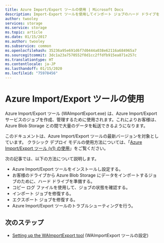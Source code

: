```yaml
---
title: Azure Import/Export ツールの使用 | Microsoft Docs
description: Import-Export ツールを使用してインポート ジョブのハード ドライブを準備したり、インポート ジョブやエクスポート ジョブを修復する方法について説明します。
author: twooley
services: storage
ms.service: storage
ms.topic: article
ms.date: 01/15/2017
ms.author: twooley
ms.subservice: common
ms.openlocfilehash: 35236a95e691d6f7d0444a038e62116a684965a7
ms.sourcegitcommit: 3dc1a23a7570552f0d1cc2ffdfb915ea871e257c
ms.translationtype: HT
ms.contentlocale: ja-JP
ms.lasthandoff: 01/15/2020
ms.locfileid: "75978456"
---
```

# <a name="using-the-azure-importexport-tool"></a>Azure Import/Export ツールの使用

Azure Import/Export ツール (WAImportExport.exe) は、Azure Import/Export サービスのジョブを作成、管理するために使用されます。これによりお客様は、Azure Blob Storage との間で大量のデータを転送できるようになります。

このドキュメントは、Azure Import/Export ツールの最新バージョンを対象としています。 クラシック デプロイ モデルの使用方法については、「[Azure Import/Export ツール (v1) の使用](storage-import-export-tool-how-to-v1.md)」をご覧ください。

次の記事では、以下の方法について説明します。  

- Azure Import/Export ツールをインストールし設定する。
- お客様のドライブから Azure Blob Storage にデータをインポートするジョブのために、ハード ドライブを準備する。
- コピー ログ ファイルを使用して、ジョブの状態を確認する。
- インポート ジョブを修復する。
- エクスポート ジョブを修復する。
- Azure Import/Export ツールのトラブルシューティングを行う。

## <a name="next-steps"></a>次のステップ

* [Setting up the WAImportExport tool](storage-import-export-tool-setup.md) (WAImportExport ツールの設定)
